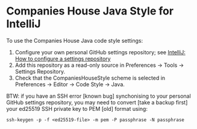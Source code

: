 # Companies House Java Style for IntelliJ

To use the Companies House Java code style settings:

1) Configure your own personal GitHub settings repository; see [IntelliJ: How to configure a settings repository](https://www.jetbrains.com/help/idea/sharing-your-ide-settings.html#settings-repository)
2) Add this repository as a read-only source in Preferences → Tools → Settings Repository.
3) Check that the CompaniesHouseStyle scheme is selected in Preferences -> Editor -> Code Style -> Java.

BTW: if you have an SSH error [known bug] synchonising to your personal GitHub settings repository, you may need to convert [take a backup first] your 
ed25519 SSH private key to PEM [old] format using:

`ssh-keygen -p -f <ed25519-file> -m pem -P passphrase -N passphrase`
